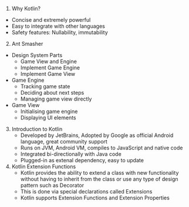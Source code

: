 
1. Why Kotlin?
 - Concise and extremely powerful
 - Easy to integrate with other languages
 - Safety features: Nullability, immutability

2. Ant Smasher
 - Design System Parts
     - Game View and Engine
     - Implement Game Engine
     - Implement Game View
 - Game Engine 
     - Tracking game state
     - Deciding about next steps
     - Managing game view directly
 - Game View
     - Initialising game engine
     - Displaying UI elements
3. Introduction to Kotlin
     - Developed by JetBrains, Adopted by Google as official Android language,
       great community support
     - Runs on JVM, Android VM, compiles to JavaScript and native code
     - Integrated bi-directionally with Java code
     - Plugged-in as extenal dependency, easy to update
4. Kotlin Extension Functions
     - Kotlin provides the ability to extend a class with new functionality
       without having to inherit from the class or use any type of design 
       pattern such as Decorator
     - This is done via special declarations called Extensions
     - Kotlin supports Extension Functions and Extension Properties
  
